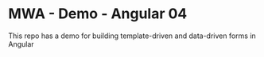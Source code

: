 # MWA - Demo - Angular 04
This repo has a demo for building template-driven and data-driven forms in Angular
